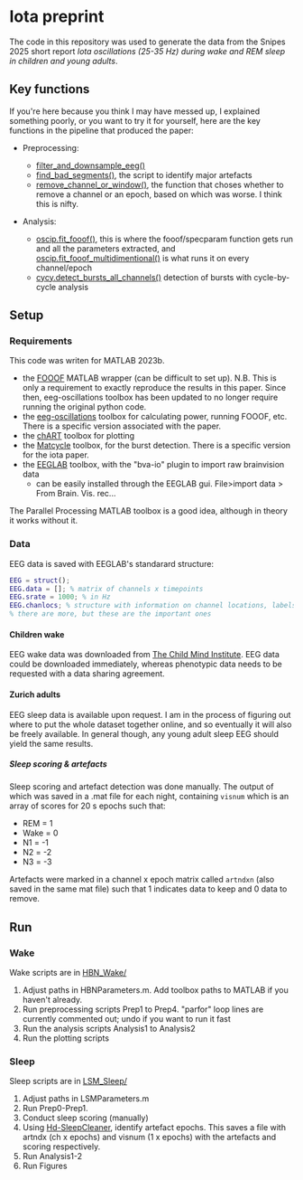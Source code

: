 # Iota preprint

The code in this repository was used to generate the data from the Snipes 2025 short report *Iota oscillations (25-35 Hz) during wake and REM sleep in children and young adults*.

## Key functions
If you're here because you think I may have messed up, I explained something poorly, or you want to try it for yourself, here are the key functions in the pipeline that produced the paper:

- Preprocessing: 
    - [filter_and_downsample_eeg()](./functions/eeg_preprocessing/filter_and_downsample_eeg.m)
    - [find_bad_segments()](./functions/eeg_preprocessing/find_bad_segments.m), the script to identify major artefacts
    - [remove_channel_or_window()](./functions/eeg_preprocessing/remove_channel_or_window.m), the function that choses whether to remove a channel or an epoch, based on which was worse. I think this is nifty.

- Analysis:
    - [oscip.fit_fooof()](https://github.com/snipeso/eeg-oscillations/blob/main/%2Boscip/fit_fooof.m), this is where the fooof/specparam function gets run and all the parameters extracted, and [oscip.fit_fooof_multidimentional()](https://github.com/snipeso/eeg-oscillations/blob/main/%2Boscip/fit_fooof_multidimentional.m) is what runs it on every channel/epoch
    - [cycy.detect_bursts_all_channels()](https://github.com/HuberSleepLab/Matcycle/blob/main/%2Bcycy/detect_bursts_all_channels.m) detection of bursts with cycle-by-cycle analysis


## Setup

### Requirements
This code was writen for MATLAB 2023b.

- the [FOOOF](https://github.com/fooof-tools/fooof_mat) MATLAB wrapper (can be difficult to set up). N.B. This is only a requirement to exactly reproduce the results in this paper. Since then, eeg-oscillations toolbox has been updated to no longer require running the original python code.
- the [eeg-oscillations](https://github.com/snipeso/eeg-oscillations) toolbox for calculating power, running FOOOF, etc. There is a specific version associated with the paper.
- the [chART](https://github.com/snipeso/chart) toolbox for plotting
- the [Matcycle](https://github.com/hubersleeplab/matcycle) toolbox, for the burst detection. There is a specific version for the iota paper.
- the [EEGLAB](https://sccn.ucsd.edu/eeglab/download.php) toolbox, with the "bva-io" plugin to import raw brainvision data  
    - can be easily installed through the EEGLAB gui. File>import data > From Brain. Vis. rec...

The Parallel Processing MATLAB toolbox is a good idea, although in theory it works without it.

### Data
EEG data is saved with EEGLAB's standarard structure:

```matlab
EEG = struct();
EEG.data = []; % matrix of channels x timepoints
EEG.srate = 1000; % in Hz
EEG.chanlocs; % structure with information on channel locations, labels, etc. important for plotting topographies
% there are more, but these are the important ones

```

#### Children wake
EEG wake data was downloaded from [The Child Mind Institute](https://fcon_1000.projects.nitrc.org/indi/cmi_healthy_brain_network/index.html). EEG data could be downloaded immediately, whereas phenotypic data needs to be requested with a data sharing agreement. 


#### Zurich adults
EEG sleep data is available upon request. I am in the process of figuring out where to put the whole dataset together online, and so eventually it will also be freely available. In general though, any young adult sleep EEG should yield the same results.

##### Sleep scoring & artefacts
Sleep scoring and artefact detection was done manually. The output of which was saved in a .mat file for each night, containing `visnum` which is an array of scores for 20 s epochs such that:
- REM = 1
- Wake = 0
- N1 = -1
- N2 = -2
- N3 = -3

Artefacts were marked in a channel x epoch matrix called `artndxn` (also saved in the same mat file) such that 1 indicates data to keep and 0 data to remove.


## Run 

### Wake

Wake scripts are in [HBN_Wake/](./HBN_Wake/)

1. Adjust paths in HBNParameters.m. Add toolbox paths to MATLAB if you haven't already.
2. Run preprocessing scripts Prep1 to Prep4. "parfor" loop lines are currently commented out; undo if you want to run it fast
3. Run the analysis scripts Analysis1 to Analysis2
4. Run the plotting scripts

### Sleep
Sleep scripts are in [LSM_Sleep/](./LSM_Sleep/)

1. Adjust paths in LSMParameters.m
2. Run Prep0-Prep1.
3. Conduct sleep scoring (manually)
4. Using [Hd-SleepCleaner](https://github.com/snipeso/Hd-SleepCleaner/), identify artefact epochs. This saves a file with artndx (ch x epochs) and visnum (1 x epochs) with the artefacts and scoring respectively. 
5. Run Analysis1-2
6. Run Figures
